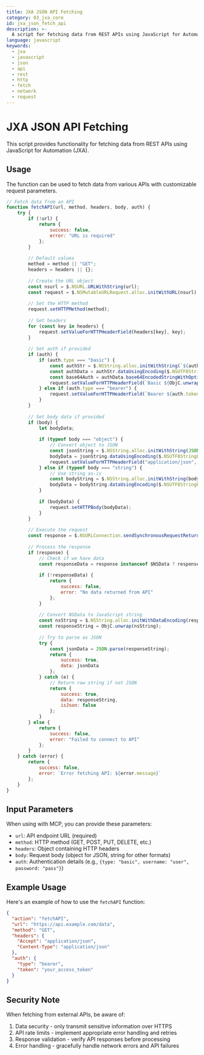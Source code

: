 ```yaml
---
title: JXA JSON API Fetching
category: 03_jxa_core
id: jxa_json_fetch_api
description: >-
  A script for fetching data from REST APIs using JavaScript for Automation (JXA).
language: javascript
keywords:
  - jxa
  - javascript
  - json
  - api
  - rest
  - http
  - fetch
  - network
  - request
---
```


# JXA JSON API Fetching

This script provides functionality for fetching data from REST APIs using JavaScript for Automation (JXA).

## Usage

The function can be used to fetch data from various APIs with customizable request parameters.

```javascript
// Fetch data from an API
function fetchAPI(url, method, headers, body, auth) {
    try {
        if (!url) {
            return {
                success: false,
                error: "URL is required"
            };
        }
        
        // Default values
        method = method || "GET";
        headers = headers || {};
        
        // Create the URL object
        const nsurl = $.NSURL.URLWithString(url);
        const request = $.NSMutableURLRequest.alloc.initWithURL(nsurl);
        
        // Set the HTTP method
        request.setHTTPMethod(method);
        
        // Set headers
        for (const key in headers) {
            request.setValueForHTTPHeaderField(headers[key], key);
        }
        
        // Set auth if provided
        if (auth) {
            if (auth.type === "basic") {
                const authStr = $.NSString.alloc.initWithString(`${auth.username}:${auth.password}`);
                const authData = authStr.dataUsingEncoding($.NSUTF8StringEncoding);
                const base64Auth = authData.base64EncodedStringWithOptions(0);
                request.setValueForHTTPHeaderField(`Basic ${ObjC.unwrap(base64Auth)}`, "Authorization");
            } else if (auth.type === "bearer") {
                request.setValueForHTTPHeaderField(`Bearer ${auth.token}`, "Authorization");
            }
        }
        
        // Set body data if provided
        if (body) {
            let bodyData;
            
            if (typeof body === "object") {
                // Convert object to JSON
                const jsonString = $.NSString.alloc.initWithString(JSON.stringify(body));
                bodyData = jsonString.dataUsingEncoding($.NSUTF8StringEncoding);
                request.setValueForHTTPHeaderField("application/json", "Content-Type");
            } else if (typeof body === "string") {
                // Use string as-is
                const bodyString = $.NSString.alloc.initWithString(body);
                bodyData = bodyString.dataUsingEncoding($.NSUTF8StringEncoding);
            }
            
            if (bodyData) {
                request.setHTTPBody(bodyData);
            }
        }
        
        // Execute the request
        const response = $.NSURLConnection.sendSynchronousRequestReturningResponseError(request, null, null);
        
        // Process the response
        if (response) {
            // Check if we have data
            const responseData = response instanceof $NSData ? response : null;
            
            if (!responseData) {
                return {
                    success: false,
                    error: "No data returned from API"
                };
            }
            
            // Convert NSData to JavaScript string
            const nsString = $.NSString.alloc.initWithDataEncoding(responseData, $.NSUTF8StringEncoding);
            const responseString = ObjC.unwrap(nsString);
            
            // Try to parse as JSON
            try {
                const jsonData = JSON.parse(responseString);
                return {
                    success: true,
                    data: jsonData
                };
            } catch (e) {
                // Return raw string if not JSON
                return {
                    success: true,
                    data: responseString,
                    isJson: false
                };
            }
        } else {
            return {
                success: false,
                error: "Failed to connect to API"
            };
        }
    } catch (error) {
        return {
            success: false,
            error: `Error fetching API: ${error.message}`
        };
    }
}
```

## Input Parameters

When using with MCP, you can provide these parameters:

- `url`: API endpoint URL (required)
- `method`: HTTP method (GET, POST, PUT, DELETE, etc.)
- `headers`: Object containing HTTP headers
- `body`: Request body (object for JSON, string for other formats)
- `auth`: Authentication details (e.g., `{type: "basic", username: "user", password: "pass"}`)

## Example Usage

Here's an example of how to use the `fetchAPI` function:

```json
{
  "action": "fetchAPI",
  "url": "https://api.example.com/data",
  "method": "GET",
  "headers": {
    "Accept": "application/json",
    "Content-Type": "application/json"
  },
  "auth": {
    "type": "bearer",
    "token": "your_access_token"
  }
}
```

## Security Note

When fetching from external APIs, be aware of:

1. Data security - only transmit sensitive information over HTTPS
2. API rate limits - implement appropriate error handling and retries
3. Response validation - verify API responses before processing
4. Error handling - gracefully handle network errors and API failures
